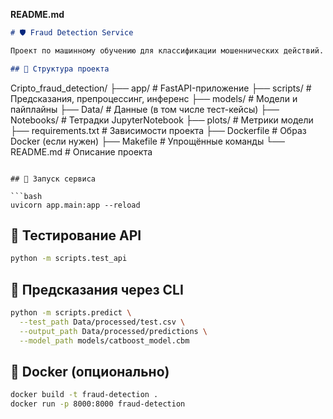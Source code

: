 **README.md**

```markdown
# 🛡️ Fraud Detection Service

Проект по машинному обучению для классификации мошеннических действий.

## 📂 Структура проекта

```

Cripto\_fraud\_detection/
├── app/                 # FastAPI-приложение
├── scripts/             # Предсказания, препроцессинг, инференс
├── models/              # Модели и пайплайны
├── Data/                # Данные (в том числе тест-кейсы)
├── Notebooks/           # Тетрадки JupyterNotebook
├── plots/               # Метрики модели
├── requirements.txt     # Зависимости проекта
├── Dockerfile           # Образ Docker (если нужен)
├── Makefile             # Упрощённые команды
└── README.md            # Описание проекта

````

## 🚀 Запуск сервиса

```bash
uvicorn app.main:app --reload
````

## 🧪 Тестирование API

```bash
python -m scripts.test_api
```

## 🧰 Предсказания через CLI

```bash
python -m scripts.predict \
  --test_path Data/processed/test.csv \
  --output_path Data/processed/predictions \
  --model_path models/catboost_model.cbm
```

## 🐳 Docker (опционально)

```bash
docker build -t fraud-detection .
docker run -p 8000:8000 fraud-detection
```

```